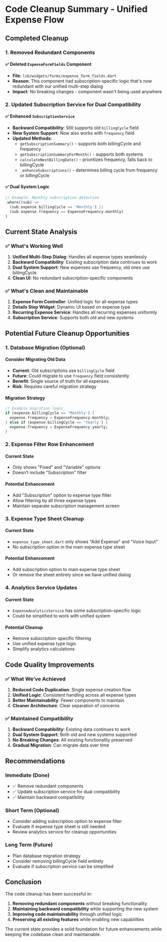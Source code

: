 # Code Cleanup Summary - Unified Expense Flow

## Completed Cleanup

### **1. Removed Redundant Components**

#### **✅ Deleted `ExpenseFormFields` Component**
- **File**: `lib/widgets/forms/expense_form_fields.dart`
- **Reason**: This component had subscription-specific logic that's now redundant with our unified multi-step dialog
- **Impact**: No breaking changes - component wasn't being used anywhere

### **2. Updated Subscription Service for Dual Compatibility**

#### **✅ Enhanced `SubscriptionService`**
- **Backward Compatibility**: Still supports old `billingCycle` field
- **New System Support**: Now also works with `frequency` field
- **Updated Methods**:
  - `getSubscriptionSummary()` - supports both billingCycle and frequency
  - `getSubscriptionSummaryForMonth()` - supports both systems
  - `calculateNextBillingDate()` - prioritizes frequency, falls back to billingCycle
  - `_enhanceSubscriptions()` - determines billing cycle from frequency or billingCycle

#### **✅ Dual System Logic**
```dart
// Example: Monthly subscription detection
.where((sub) => 
  (sub.expense.billingCycle == 'Monthly') ||
  (sub.expense.frequency == ExpenseFrequency.monthly)
)
```

## Current State Analysis

### **✅ What's Working Well**

1. **Unified Multi-Step Dialog**: Handles all expense types seamlessly
2. **Backward Compatibility**: Existing subscription data continues to work
3. **Dual System Support**: New expenses use frequency, old ones use billingCycle
4. **Clean UI**: No redundant subscription-specific components

### **✅ What's Clean and Maintainable**

1. **Expense Form Controller**: Unified logic for all expense types
2. **Details Step Widget**: Dynamic UI based on expense type
3. **Recurring Expense Service**: Handles all recurring expenses uniformly
4. **Subscription Service**: Supports both old and new systems

## Potential Future Cleanup Opportunities

### **1. Database Migration (Optional)**

#### **Consider Migrating Old Data**
- **Current**: Old subscriptions use `billingCycle` field
- **Future**: Could migrate to use `frequency` field consistently
- **Benefit**: Single source of truth for all expenses
- **Risk**: Requires careful migration strategy

#### **Migration Strategy**
```dart
// Example migration logic
if (expense.billingCycle == 'Monthly') {
  expense.frequency = ExpenseFrequency.monthly;
} else if (expense.billingCycle == 'Yearly') {
  expense.frequency = ExpenseFrequency.yearly;
}
```

### **2. Expense Filter Row Enhancement**

#### **Current State**
- Only shows "Fixed" and "Variable" options
- Doesn't include "Subscription" filter

#### **Potential Enhancement**
- Add "Subscription" option to expense type filter
- Allow filtering by all three expense types
- Maintain separate subscription management screen

### **3. Expense Type Sheet Cleanup**

#### **Current State**
- `expense_type_sheet.dart` only shows "Add Expense" and "Voice Input"
- No subscription option in the main expense type sheet

#### **Potential Enhancement**
- Add subscription option to main expense type sheet
- Or remove the sheet entirely since we have unified dialog

### **4. Analytics Service Updates**

#### **Current State**
- `ExpenseAnalyticsService` has some subscription-specific logic
- Could be simplified to work with unified system

#### **Potential Cleanup**
- Remove subscription-specific filtering
- Use unified expense type logic
- Simplify analytics calculations

## Code Quality Improvements

### **✅ What We've Achieved**

1. **Reduced Code Duplication**: Single expense creation flow
2. **Unified Logic**: Consistent handling across all expense types
3. **Better Maintainability**: Fewer components to maintain
4. **Cleaner Architecture**: Clear separation of concerns

### **✅ Maintained Compatibility**

1. **Backward Compatibility**: Existing data continues to work
2. **Dual System Support**: Both old and new systems supported
3. **No Breaking Changes**: All existing functionality preserved
4. **Gradual Migration**: Can migrate data over time

## Recommendations

### **Immediate (Done)**
- ✅ Remove redundant components
- ✅ Update subscription service for dual compatibility
- ✅ Maintain backward compatibility

### **Short Term (Optional)**
- Consider adding subscription option to expense filter
- Evaluate if expense type sheet is still needed
- Review analytics service for cleanup opportunities

### **Long Term (Future)**
- Plan database migration strategy
- Consider removing billingCycle field entirely
- Evaluate if subscription service can be simplified

## Conclusion

The code cleanup has been successful in:
1. **Removing redundant components** without breaking functionality
2. **Maintaining backward compatibility** while supporting the new system
3. **Improving code maintainability** through unified logic
4. **Preserving all existing features** while enabling new capabilities

The current state provides a solid foundation for future enhancements while keeping the codebase clean and maintainable. 